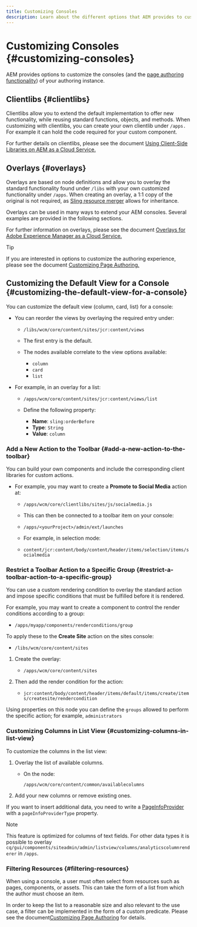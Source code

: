 ```yaml
---
title: Customizing Consoles
description: Learn about the different options that AEM provides to customize the consoles of your authoring instance.
---
```


# Customizing Consoles {#customizing-consoles}

AEM provides options to customize the consoles (and the [page authoring functionality](/help/implementing/developing/extending/page-authoring.md)) of your authoring instance.

## Clientlibs {#clientlibs}

Clientlibs allow you to extend the default implementation to offer new functionality, while reusing standard functions, objects, and methods. When customizing with clientlibs, you can create your own clientlib under `/apps.` For example it can hold the code required for your custom component.

For further details on clientlibs, please see the document [Using Client-Side Libraries on AEM as a Cloud Service.](/help/implementing/developing/introduction/clientlibs.md)

## Overlays {#overlays}

Overlays are based on node definitions and allow you to overlay the standard functionality found under `/libs` with your own customized functionality under `/apps`. When creating an overlay, a 1:1 copy of the original is not required, as [Sling resource merger](/help/implementing/developing/introduction/sling-resource-merger.md) allows for inheritance.

Overlays can be used in many ways to extend your AEM consoles. Several examples are provided in the following sections.

For further information on overlays, please see the document [Overlays for Adobe Experience Manager as a Cloud Service.](/help/implementing/developing/introduction/overlays.md)

>[!TIP]
>
>If you are interested in options to customize the authoring experience, please see the document [Customizing Page Authoring.](/help/implementing/developing/extending/page-authoring.md)

## Customizing the Default View for a Console {#customizing-the-default-view-for-a-console}

You can customize the default view (column, card, list) for a console:

* You can reorder the views by overlaying the required entry under:

  * `/libs/wcm/core/content/sites/jcr:content/views`

  * The first entry is the default.

  * The nodes available correlate to the view options available:

    * `column`
    * `card`
    * `list`

* For example, in an overlay for a list:

  * `/apps/wcm/core/content/sites/jcr:content/views/list`

  * Define the following property:

    * **Name**: `sling:orderBefore`
    * **Type**: `String`
    * **Value**: `column`

### Add a New Action to the Toolbar {#add-a-new-action-to-the-toolbar}

You can build your own components and include the corresponding client libraries for custom actions.

* For example, you may want to create a **Promote to Social Media** action at:

  * `/apps/wcm/core/clientlibs/sites/js/socialmedia.js`

  * This can then be connected to a toolbar item on your console:

  * `/apps/<yourProject>/admin/ext/launches`

  * For example, in selection mode:

  * `content/jcr:content/body/content/header/items/selection/items/socialmedia`

### Restrict a Toolbar Action to a Specific Group {#restrict-a-toolbar-action-to-a-specific-group}

You can use a custom rendering condition to overlay the standard action and impose specific conditions that must be fulfilled before it is rendered.

For example, you may want to create a component to control the render conditions according to a group:

* `/apps/myapp/components/renderconditions/group`

To apply these to the **Create Site** action on the sites console:

* `/libs/wcm/core/content/sites`

1. Create the overlay:

   * `/apps/wcm/core/content/sites`

1. Then add the render condition for the action:

   * `jcr:content/body/content/header/items/default/items/create/items/createsite/rendercondition`

Using properties on this node you can define the `groups` allowed to perform the specific action; for example, `administrators`

### Customizing Columns in List View {#customizing-columns-in-list-view}

To customize the columns in the list view:

1. Overlay the list of available columns.

    * On the node:

      `/apps/wcm/core/content/common/availablecolumns`

1. Add your new columns or remove existing ones.

If you want to insert additional data, you need to write a [PageInfoProvider](https://developer.adobe.com/experience-manager/reference-materials/cloud-service/javadoc/com/day/cq/wcm/api/PageInfoProvider.html) with a `pageInfoProviderType` property.

>[!NOTE]
>
>This feature is optimized for columns of text fields. For other data types it is possible to overlay `cq/gui/components/siteadmin/admin/listview/columns/analyticscolumnrenderer` in `/apps`.

### Filtering Resources {#filtering-resources}

When using a console, a user must often select from resources such as pages, components, or assets. This can take the form of a list from which the author must choose an item.

In order to keep the list to a reasonable size and also relevant to the use case, a filter can be implemented in the form of a custom predicate. Please see the document[Customizing Page Authoring](/help/implementing/developing/extending/page-authoring.md#filtering-resources) for details.
